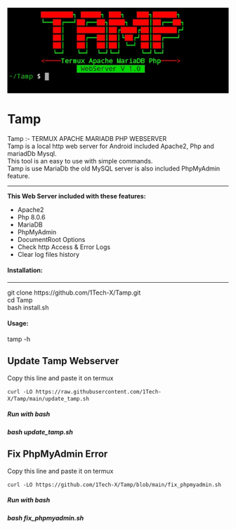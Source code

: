 <img src='20211112_055103.jpg' alt='Tamp WebServer'><br>
# Tamp
Tamp :- TERMUX APACHE MARIADB PHP WEBSERVER <br>
Tamp is a local http web server for Android included Apache2, Php and mariadDb Mysql.<br>
This tool is an easy to use with simple commands.<br>
Tamp is use MariaDb the old MySQL server is also included PhpMyAdmin feature.<br><hr>

<b> This Web Server included with these features:</b>
<ul>
  <li>Apache2</li>
  <li>Php 8.0.6</li>
  <li>MariaDB</li>
  <li>PhpMyAdmin</li>
  <li>DocumentRoot Options</li>
  <li>Check http Access & Error Logs</li>
  <li>Clear log files history</li>
 </ul>
 
 <h4>Installation:</h4><hr>
 git clone https://github.com/1Tech-X/Tamp.git<br>
 cd Tamp <br>
 bash install.sh<br>
 
 <h4>Usage:</h4>
 tamp -h 
 
 ## Update Tamp Webserver
Copy this line and paste it on termux
```
curl -LO https://raw.githubusercontent.com/1Tech-X/Tamp/main/update_tamp.sh
```
<h5>Run with bash</h5>
<h5>bash update_tamp.sh</h5>

 ## Fix PhpMyAdmin Error
Copy this line and paste it on termux
```
curl -LO https://github.com/1Tech-X/Tamp/blob/main/fix_phpmyadmin.sh
```
<h5>Run with bash</h5>
<h5>bash fix_phpmyadmin.sh</h5>
